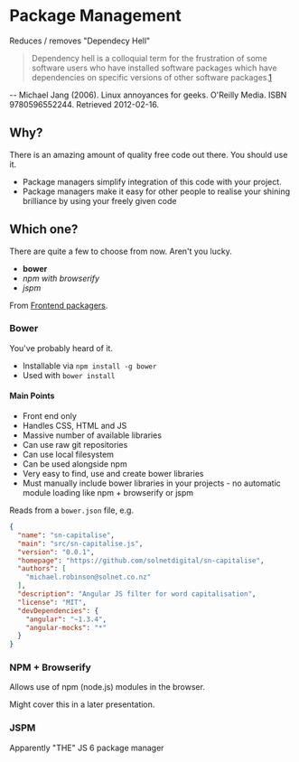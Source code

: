 # Package Management

Reduces / removes "Dependecy Hell"

 > Dependency hell is a colloquial term for the frustration of some software users who have installed software packages which have dependencies on specific versions of other software packages.[1](dependency-hell)

 -- Michael Jang (2006). Linux annoyances for geeks. O'Reilly Media. ISBN 9780596552244. Retrieved 2012-02-16.
 
## Why?

There is an amazing amount of quality free code out there. You should use it.

 - Package managers simplify integration of this code with your project.
 - Package managers make it easy for other people to realise your shining brilliance by using your freely given code

## Which one?

There are quite a few to choose from now. Aren't you lucky.

 - **bower**
 - *npm with browserify*
 - *jspm*

From [Frontend packagers](https://github.com/wilmoore/frontend-packagers).

### Bower 

You've probably heard of it.

 - Installable via `npm install -g bower`
 - Used with `bower install`

#### Main Points

 - Front end only
 - Handles CSS, HTML and JS
 - Massive number of available libraries
 - Can use raw git repositories
 - Can use local filesystem
 - Can be used alongside npm
 - Very easy to find, use and create bower libraries
 - Must manually include bower libraries in your projects - no automatic module loading like npm + browserify or jspm

Reads from a `bower.json` file, e.g.

```JSON
{
  "name": "sn-capitalise",
  "main": "src/sn-capitalise.js",
  "version": "0.0.1",
  "homepage": "https://github.com/solnetdigital/sn-capitalise",
  "authors": [
    "michael.robinson@solnet.co.nz"
  ],
  "description": "Angular JS filter for word capitalisation",
  "license": "MIT",
  "devDependencies": {
    "angular": "~1.3.4",
    "angular-mocks": "*"
  }
}
```

### NPM + Browserify

Allows use of npm (node.js) modules in the browser.

Might cover this in a later presentation.

### JSPM

Apparently "THE" JS 6 package manager
